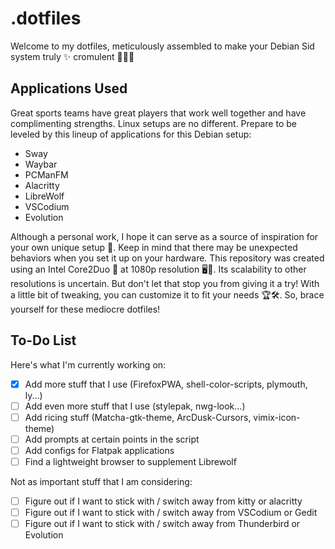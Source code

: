 # .dotfiles

Welcome to my dotfiles, meticulously assembled to make your Debian Sid system truly ✨ cromulent 🎉🥂🎊

## Applications Used

Great sports teams have great players that work well together and have complimenting strengths. Linux setups are no different. Prepare to be leveled by this lineup of applications for this Debian setup:

- Sway
- Waybar
- PCManFM
- Alacritty
- LibreWolf
- VSCodium
- Evolution

Although a personal work,  I hope it can serve as a source of inspiration for your own unique setup 🦄. Keep in mind that there may be unexpected behaviors when you set it up on your hardware. This repository was created using an Intel Core2Duo 🥔 at 1080p resolution 🖥️🐒. Its scalability to other resolutions is uncertain. But don't let that stop you from giving it a try! With a little bit of tweaking, you can customize it to fit your needs 🏆🛠️. So, brace yourself for these mediocre dotfiles!

## To-Do List

Here's what I'm currently working on:

- [x] Add more stuff that I use (FirefoxPWA, shell-color-scripts, plymouth, ly...)
- [ ] Add even more stuff that I use (stylepak, nwg-look...)
- [ ] Add ricing stuff (Matcha-gtk-theme, ArcDusk-Cursors, vimix-icon-theme)
- [ ] Add prompts at certain points in the script
- [ ] Add configs for Flatpak applications
- [ ] Find a lightweight browser to supplement Librewolf

Not as important stuff that I am considering:

- [ ] Figure out if I want to stick with / switch away from kitty or alacritty
- [ ] Figure out if I want to stick with / switch away from VSCodium or Gedit
- [ ] Figure out if I want to stick with / switch away from Thunderbird or Evolution
